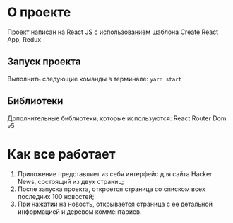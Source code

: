 # О проекте

Проект написан на React JS с использованием шаблона Create React App, Redux

## Запуск проекта

Выполнить следующие команды в терминале: `yarn start`

## Библиотеки

Дополнительные библиотеки, которые используются:
React Router Dom v5

# Как все работает

1. Приложение представляет из себя интерфейс для сайта Hacker News, состоящий из двух страниц;
2. После запуска проекта, откроется страница со списком всех последних 100 новостей;
3. При нажатии на новость, открывается страница с ее детальной информацией и деревом комментариев.
